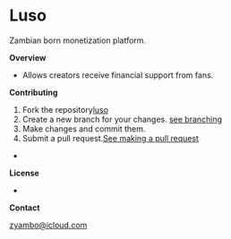 # Luso

Zambian born monetization platform.

**Overview**

- Allows creators receive financial support from fans.

**Contributing**

1. Fork the repository[luso](https://github.com/Lipila-tech/Luso)
2. Create a new branch for your changes. [see branching](https://git-scm.com/book/en/v2/Git-Branching-Branches-in-a-Nutshell)
3. Make changes and commit them.
4. Submit a pull request.[See making a pull request](https://docs.github.com/en/pull-requests/collaborating-with-pull-requests/proposing-changes-to-your-work-with-pull-requests/creating-a-pull-request)
-

**License**

-

**Contact**

zyambo@icloud.com